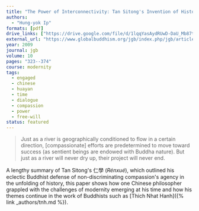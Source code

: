```yaml
---
title: "The Power of Interconnectivity: Tan Sitong's Invention of Historical Agency in Late Qing China"
authors:
  - "Hung-yok Ip"
formats: [pdf]
drive_links: ["https://drive.google.com/file/d/1lqqYasAydRUwD-DaU_Mb87tHxMDA2xvi/view?usp=drivesdk"]
external_url: "https://www.globalbuddhism.org/jgb/index.php/jgb/article/download/93/106"
year: 2009
journal: jgb
volume: 10
pages: "323--374"
course: modernity
tags:
  - engaged
  - chinese
  - huayan
  - time
  - dialogue
  - compassion
  - power
  - free-will
status: featured
---
```


> Just as a river is geographically conditioned to flow in a certain direction, [compassionate] efforts are predetermined to move toward success (as sentient beings are endowed with
> Buddha nature). But just as a river will never dry up, their project will never end.

A lengthy summary of Tan Sitong's 仁學 (*Rénxué*), which outlined his eclectic  Buddhist defense of non-discriminating compassion's agency in the unfolding of history, this paper shows how one Chinese philosopher grappled with the challenges of modernity emerging at his time and how his themes continue in the work of Buddhists such as [Thich Nhat Hanh]({% link _authors/tnh.md %}).
